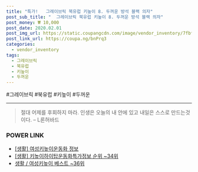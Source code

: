 ```yaml
--- 
title: "특가!   그레이브릭 북유럽 키높이 8. 두꺼운 방석 블랙 의자" 
post_sub_title: "  그레이브릭 북유럽 키높이 8. 두꺼운 방석 블랙 의자" 
post_money: ₩ 10,000 
post_date: 2020.02.01 
post_img_url: https://static.coupangcdn.com/image/vendor_inventory/7fbf/9b681e0d37047591adabddbe3daad56992a4f28dc40fba1bc5a3c56659e8.jpg 
post_link_url: https://coupa.ng/bnPrq3 
categories: 
  - vendor_inventory 
tags: 
  - 그레이브릭 
  - 북유럽 
  - 키높이 
  - 두꺼운 
--- 
```

  #그레이브릭 #북유럽 #키높이 #두꺼운 
<hr> 

> 절대 어제를 후회하지 마라. 인생은 오늘의  내 안에 있고 내일은 스스로 만드는것이다. – L론허바드 


### POWER LINK

* <a href="https://blog.naver.com/sakai111/221758172607" target="_blank"> [생활] 여성키높이운동화 정보 </a>
* <a href="https://blog.naver.com/fasyy4321/221770884146" target="_blank"> [생활] 키높이하이탑운동화특가정보 순위 ~34위</a>
* <a href="https://blog.naver.com/santokki14/221790900998" target="_blank">생활 / 여성키높이 베스트 ~36위</a>
